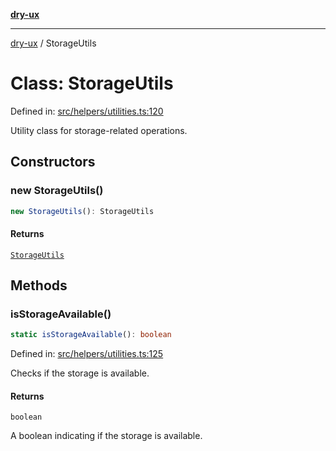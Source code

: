 [**dry-ux**](../README.md)

***

[dry-ux](../README.md) / StorageUtils

# Class: StorageUtils

Defined in: [src/helpers/utilities.ts:120](https://github.com/navedr/dry-ux/blob/f464198215bbdbf8f80dadda55a7d0d7eeb0411c/src/helpers/utilities.ts#L120)

Utility class for storage-related operations.

## Constructors

### new StorageUtils()

```ts
new StorageUtils(): StorageUtils
```

#### Returns

[`StorageUtils`](StorageUtils.md)

## Methods

### isStorageAvailable()

```ts
static isStorageAvailable(): boolean
```

Defined in: [src/helpers/utilities.ts:125](https://github.com/navedr/dry-ux/blob/f464198215bbdbf8f80dadda55a7d0d7eeb0411c/src/helpers/utilities.ts#L125)

Checks if the storage is available.

#### Returns

`boolean`

A boolean indicating if the storage is available.
